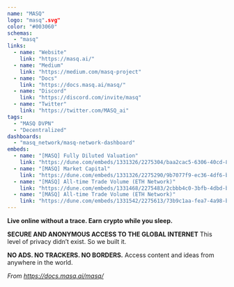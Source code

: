 ```yaml
---
name: "MASQ"
logo: "masq".svg"
color: "#003060"
schemas:
  - "masq"
links:
  - name: "Website"
    link: "https://masq.ai/"
  - name: "Medium"
    link: "https://medium.com/masq-project"
  - name: "Docs"
    link: "https://docs.masq.ai/masq/"
  - name: "Discord"
    link: "https://discord.com/invite/masq"
  - name: "Twitter"
    link: "https://twitter.com/MASQ_ai"    
tags:
  - "MASQ DVPN"
  - "Decentralized"
dashboards:
  - "masq_network/masq-network-dashboard"
embeds:
  - name: "[MASQ] Fully Diluted Valuation"
    link: "https://dune.com/embeds/1331326/2275304/baa2cac5-6306-40cd-81c7-305dbc9c7d4c"
  - name: "[MASQ] Market Capital"
    link: "https://dune.com/embeds/1331326/2275290/9b7077f9-ec36-4df6-bd07-123988e446eb"
  - name: "[MASQ] All-time Trade Volume (ETH Network)"
    link: "https://dune.com/embeds/1331468/2275483/2cbbb4c0-3bfb-4dbd-bee2-02d257c33910"
  - name: "[MASQ] All-time Trade Volume (ETH Network)"
    link: "https://dune.com/embeds/1331542/2275613/73b9c1aa-fea7-4a98-b109-5df2e644261d"    
---
```


**Live online without a trace.
Earn crypto while you sleep.**


**SECURE AND ANONYMOUS ACCESS TO THE GLOBAL INTERNET**
This level of privacy didn’t exist. So we built it.

**NO ADS. NO TRACKERS. NO BORDERS.**
Access content and ideas from anywhere in the world.

*From https://docs.masq.ai/masq/*
